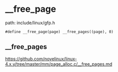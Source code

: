 __free_page
========================================

path: include/linux/gfp.h
```
#define __free_page(page) __free_pages((page), 0)
```

__free_pages
----------------------------------------

https://github.com/novelinux/linux-4.x.y/tree/master/mm/page_alloc.c/__free_pages.md
